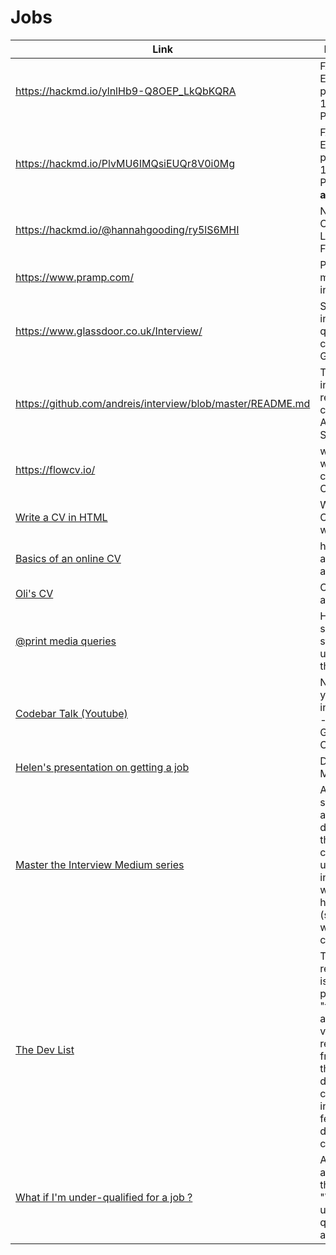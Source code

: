 # Jobs

| Link | Description | Added by |
| ---- | ----------- | -------- |
| https://hackmd.io/ylnlHb9-Q8OEP_LkQbKQRA | FAC19 Employment prep, Week 12, Presentation | @Alexreid95 |
| https://hackmd.io/PlvMU6IMQsiEUQr8V0i0Mg | FAC19 Employment prep, Week 12, Presentations **all in one** | @glrta |
| https://hackmd.io/@hannahgooding/ry5lS6MHI | Notes from Codebar talk: Landing Your First Dev Job | @hannahgooding |
| https://www.pramp.com/ | Practice mock interviews | @hannahgooding |
| https://www.glassdoor.co.uk/Interview/ | Search interview questions by company on Glassdoor | @hannahgooding |
| https://github.com/andreis/interview/blob/master/README.md | Tonnes of interview resources compiled by Andrei Simionescu | @hannahgooding |
| https://flowcv.io/ | webpage where you can Build  a CV| akomiqaia |
| [Write a CV in HTML](https://ericwbailey.design/writing/how-to-not-make-a-resume-in-react.html ) | Writing your CV in your website | Oli |
| [Basics of an online CV](https://mxb.dev/blog/eleventy-resume-builder/) | how to keep a CV nice and simple | Oli |
| [Oli's CV](https://oliverjam.es/cv/) | Oli's CV as an exmaple | Oli |
| [@print media queries](https://github.com/maxboeck/resume/blob/master/src/assets/styles/print/_index.scss) | How to set specific styles for a user printing the site | oli |
| [Codebar Talk (Youtube)](https://www.youtube.com/watch?v=6Dk5JDDi0ik) | Navigating your career in COVID-19 - Jennifer Gabrielle-Chapman | Rob Faldo (April 2020) | @hannahgooding |
|[Helen's presentation on getting a job](https://hackmd.io/@uYhtwaTkQeyelbBdX4OTeA/Sk0ek1Xq8#/)|Delivered 8 May |Jack|
|[Master the Interview Medium series](https://medium.com/javascript-scene/master-the-javascript-interview-what-is-a-closure-b2f0d2152b36)|A Medium series of articles on different things that could come up in JS intereviews, with homework (starting with what is a closure)|Jack|
|[The Dev List](https://www.thedevlist.com/)|This doesn't really fit, but is the best place for it - "theDevList analyzes the very best resources from around the world daily and collates them into a single feed for developers to consume."|Jack|
| [What if I'm under-qualified for a job ?](https://dev.to/thomaslebn/what-if-i-don-t-have-enough-experience-3j13) | Article answering the question "What if I'm under-qualified for a job ?" | @Alexreid95      |
